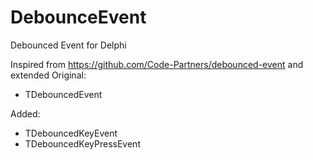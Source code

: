 # DebounceEvent
Debounced Event for Delphi

Inspired from https://github.com/Code-Partners/debounced-event and extended
Original:
 - TDebouncedEvent
 
Added:
 - TDebouncedKeyEvent
 - TDebouncedKeyPressEvent
